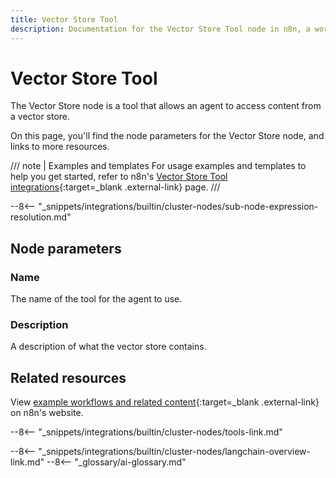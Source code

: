 ```yaml
---
title: Vector Store Tool
description: Documentation for the Vector Store Tool node in n8n, a workflow automation platform. Includes details of operations and configuration, and links to examples and credentials information.
---
```


# Vector Store Tool

The Vector Store node is a tool that allows an agent to access content from a vector store. 

On this page, you'll find the node parameters for the Vector Store node, and links to more resources.

/// note | Examples and templates
For usage examples and templates to help you get started, refer to n8n's [Vector Store Tool integrations](https://n8n.io/integrations/vector-store-tool/){:target=_blank .external-link} page.
///	

--8<-- "_snippets/integrations/builtin/cluster-nodes/sub-node-expression-resolution.md"

## Node parameters

### Name

The name of the tool for the agent to use.

### Description

A description of what the vector store contains.

## Related resources

View [example workflows and related content](https://n8n.io/integrations/vector-store-tool/){:target=_blank .external-link} on n8n's website.

--8<-- "_snippets/integrations/builtin/cluster-nodes/tools-link.md"

--8<-- "_snippets/integrations/builtin/cluster-nodes/langchain-overview-link.md"
--8<-- "_glossary/ai-glossary.md"
